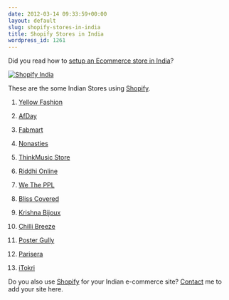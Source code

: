 ```yaml
---
date: 2012-03-14 09:33:59+00:00
layout: default
slug: shopify-stores-in-india
title: Shopify Stores in India
wordpress_id: 1261
---
```


Did you read how to [setup an Ecommerce store in India](http://ankitkumar.in/how-to-setup-an-ecommerce-store-in-india/)?





[![Shopify India](http://ankitkumar.in/wp-content/uploads/300px-Shopify-bag-and-logotype1.png)](http://bit.ly/ak-shopify)




These are the some Indian Stores using [Shopify](http://bit.ly/ak-shopify).








	
  1. [Yellow Fashion](http://www.yellowfashion.in/)

	
  2. [AfDay](http://www.afday.com/)

	
  3. [Fabmart](http://www.fabmart.com)

	
  4. [Nonasties](http://www.nonasties.in/)

	
  5. [ThinkMusic Store](http://store.thinkmusic.in/)

	
  6. [Riddhi Online](http://www.riddhionline.com/)

	
  7. [We The PPL](http://www.wetheppl.in/)

	
  8. [Bliss Covered](http://blisscovered.com/)

	
  9. [Krishna Bijoux](http://krishnabijoux.com/)

	
  10. [Chilli Breeze](http://shop.chillibreeze.com/)

	
  11. [Poster Gully](http://www.postergully.com/)

	
  12. [Parisera](http://www.parisera.com/)

	
  13. [iTokri](http://www.itokri.com/)




Do you also use [Shopify](http://bit.ly/ak-shopify) for your Indian e-commerce site? [Contact](http://ankitkumar.in/contact/) me to add your site here.



